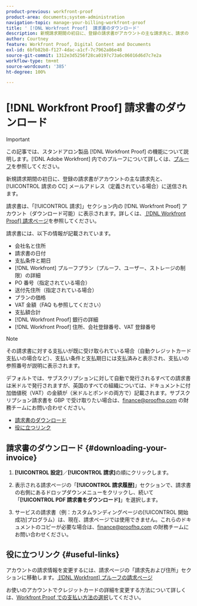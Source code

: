 ```yaml
---
product-previous: workfront-proof
product-area: documents;system-administration
navigation-topic: manage-your-billing-workfront-proof
title: ' [!DNL Workfront Proof]  請求書のダウンロード'
description: 新規請求期間の初日に、登録の請求書がアカウントの主な請求先と、請求の CC メールアドレス（定義されている場合）に送信されます。
author: Courtney
feature: Workfront Proof, Digital Content and Documents
exl-id: 6bfb82b8-f127-4dac-a1cf-7c7962a86e48
source-git-commit: 1312e3d5256f28ca0197c73a6c06016d6d7c7e2a
workflow-type: tm+mt
source-wordcount: '385'
ht-degree: 100%

---
```


# [!DNL Workfront Proof] 請求書のダウンロード

>[!IMPORTANT]
>
>この記事では、スタンドアロン製品 [!DNL Workfront Proof] の機能について説明します。[!DNL Adobe Workfront] 内でのプルーフについて詳しくは、[プルーフ](../../../review-and-approve-work/proofing/proofing.md)を参照してください。

新規請求期間の初日に、登録の請求書がアカウントの主な請求先と、[!UICONTROL 請求の CC] メールアドレス（定義されている場合）に送信されます。

請求書は、「[!UICONTROL 請求]」セクション内の [!DNL Workfront Proof] アカウント（ダウンロード可能）に表示されます。詳しくは、[ [!DNL Workfront Proof] 請求ページ](../../../workfront-proof/wp-billingsettings/manage-your-billing/wp-billing-page.md)を参照してください。

請求書には、以下の情報が記載されています。

* 会社名と住所
* 請求書の日付
* 支払条件と期日
* [!DNL Workfront] プルーフプラン（プルーフ、ユーザー、ストレージの制限）の詳細
* PO 番号（指定されている場合）
* 送付先住所（指定されている場合）
* プランの価格
* VAT 金額（FAQ も参照してください）
* 支払額合計
* [!DNL Workfront Proof] 銀行の詳細
* [!DNL Workfront Proof] 住所、会社登録番号、VAT 登録番号

>[!NOTE]
>
> その請求書に対する支払いが既に受け取られている場合（自動クレジットカード支払いの場合など）、支払い条件と支払期日には支払済みと表示され、支払いの参照番号が説明に表示されます。

デフォルトでは、サブスクリプションに対して自動で発行されるすべての請求書は米ドルで発行されますが、英国のすべての組織については、ドキュメントに付加価値税（VAT）の金額が（米ドルとポンドの両方で）記載されます。サブスクリプション請求書を GBP で受け取りたい場合は、[finance@proofhq.com](mailto:finance@proofhq.com) の財務チームにお問い合わせください。

* [請求書のダウンロード](#downloading-your-invoice)
* [役に立つリンク](#useful-links)

## 請求書のダウンロード {#downloading-your-invoice}

1. **[!UICONTROL 設定]**／**[!UICONTROL 請求]**&#x200B;の順にクリックします。

1. 表示される請求ページの「**[!UICONTROL 請求履歴]**」セクションで、請求書の右側にあるドロップダウンメニューをクリックし、続いて「**[!UICONTROL PDF 請求書をダウンロード]**」を選択します。

1. サービスの請求書（例：カスタムランディングページの[!UICONTROL 開始成功]プログラム）は、現在、請求ページでは使用できません。これらのドキュメントのコピーが必要な場合は、finance@proofhq.com の財務チームにお問い合わせください。

## 役に立つリンク {#useful-links}

アカウントの請求情報を変更するには、請求ページの「請求先および住所」セクションに移動します。[ [!DNL Workfront] プルーフの請求ページ](../../../workfront-proof/wp-billingsettings/manage-your-billing/wp-billing-page.md)

お使いのアカウントでクレジットカードの詳細を変更する方法について詳しくは、[Workfront Proof での支払い方法の選択](../../../workfront-proof/wp-billingsettings/manage-your-billing/choose-payment-method-in-wp.md)してください。

<!--For the detailed information on payments and invoicing, see [Account Payment in Workfront Proof](../../../workfront-proof/wp-billingsettings/manage-your-billing/acct-payment-in-wp.md). -->
